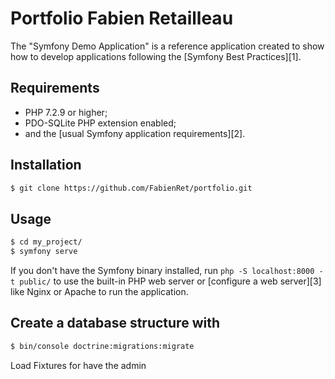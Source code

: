 Portfolio Fabien Retailleau
========================

The "Symfony Demo Application" is a reference application created to show how
to develop applications following the [Symfony Best Practices][1].

Requirements
------------

  * PHP 7.2.9 or higher;
  * PDO-SQLite PHP extension enabled;
  * and the [usual Symfony application requirements][2].

Installation
------------


```bash
$ git clone https://github.com/FabienRet/portfolio.git
```

Usage
-----

```bash
$ cd my_project/
$ symfony serve
```

If you don't have the Symfony binary installed, run `php -S localhost:8000 -t public/`
to use the built-in PHP web server or [configure a web server][3] like Nginx or
Apache to run the application.

Create a database structure with
------

```bash
$ bin/console doctrine:migrations:migrate
```

Load Fixtures for have the admin
